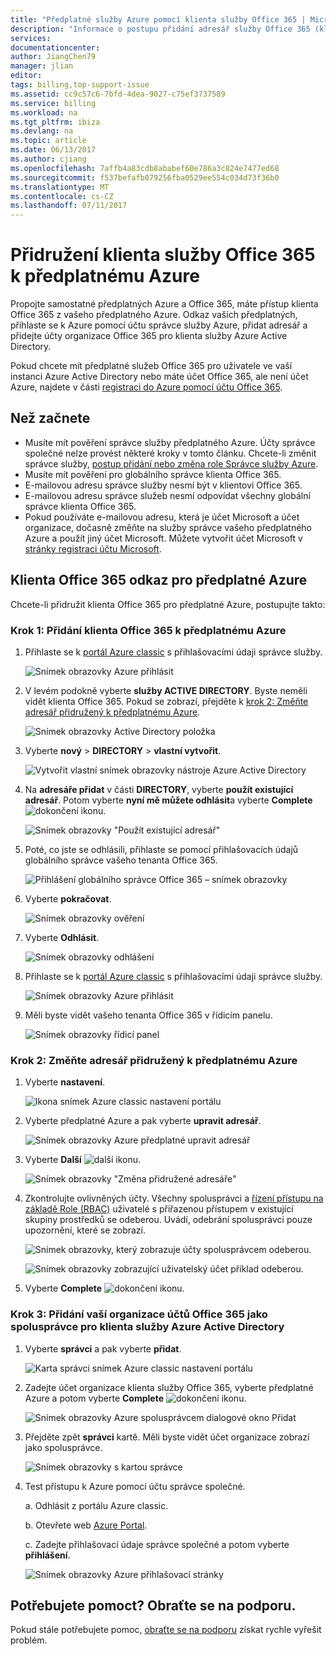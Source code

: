 ```yaml
---
title: "Předplatné služby Azure pomocí klienta služby Office 365 | Microsoft Docs"
description: "Informace o postupu přidání adresář služby Office 365 (klient) k předplatnému Azure."
services: 
documentationcenter: 
author: JiangChen79
manager: jlian
editor: 
tags: billing,top-support-issue
ms.assetid: cc9c57c6-7bfd-4dea-9027-c75ef3737589
ms.service: billing
ms.workload: na
ms.tgt_pltfrm: ibiza
ms.devlang: na
ms.topic: article
ms.date: 06/13/2017
ms.author: cjiang
ms.openlocfilehash: 7affb4a83cdb8ababef60e786a3c824e7477ed68
ms.sourcegitcommit: f537befafb079256fba0529ee554c034d73f36b0
ms.translationtype: MT
ms.contentlocale: cs-CZ
ms.lasthandoff: 07/11/2017
---
```

# <a name="associate-an-office-365-tenant-to-an-azure-subscription"></a>Přidružení klienta služby Office 365 k předplatnému Azure
Propojte samostatné předplatných Azure a Office 365, máte přístup klienta Office 365 z vašeho předplatného Azure. Odkaz vašich předplatných, přihlaste se k Azure pomocí účtu správce služby Azure, přidat adresář a přidejte účty organizace Office 365 pro klienta služby Azure Active Directory.

Pokud chcete mít předplatné služeb Office 365 pro uživatele ve vaší instanci Azure Active Directory nebo máte účet Office 365, ale není účet Azure, najdete v části [registraci do Azure pomocí účtu Office 365](billing-use-existing-office-365-account-azure-subscription.md). 

## <a name="before-you-begin"></a>Než začnete
* Musíte mít pověření správce služby předplatného Azure. Účty správce společné nelze provést některé kroky v tomto článku. Chcete-li změnit správce služby, [postup přidání nebo změna role Správce služby Azure](billing-add-change-azure-subscription-administrator.md#change-service-administrator-for-a-subscription).
* Musíte mít pověření pro globálního správce klienta Office 365.
* E-mailovou adresu správce služby nesmí být v klientovi Office 365.
* E-mailovou adresu správce služeb nesmí odpovídat všechny globální správce klienta Office 365.
* Pokud používáte e-mailovou adresu, která je účet Microsoft a účet organizace, dočasně změňte na služby správce vašeho předplatného Azure a použít jiný účet Microsoft. Můžete vytvořit účet Microsoft v [stránky registraci účtu Microsoft](https://signup.live.com/).

## <a name="link-office-365-tenant-to-azure-subscription"></a>Klienta Office 365 odkaz pro předplatné Azure
Chcete-li přidružit klienta Office 365 pro předplatné Azure, postupujte takto:

### <a name="step-1-add-office-365-tenant-to-your-azure-subscription"></a>Krok 1: Přidání klienta Office 365 k předplatnému Azure

1. Přihlaste se k [portál Azure classic](https://manage.windowsazure.com/) s přihlašovacími údaji správce služby.

    ![Snímek obrazovky Azure přihlásit](./media/billing-add-office-365-tenant-to-azure-subscription/s313_azure-sign-in-service-admin.png)

2. V levém podokně vyberte **služby ACTIVE DIRECTORY**. Byste neměli vidět klienta Office 365. Pokud se zobrazí, přejděte k [krok 2: Změňte adresář přidružený k předplatnému Azure](#Step2).
   
   ![Snímek obrazovky Active Directory položka](./media/billing-add-office-365-tenant-to-azure-subscription/s35-classic-portal-active-directory-entry.png)

3. Vyberte **nový** > **DIRECTORY** > **vlastní vytvořit**.
   
    ![Vytvořit vlastní snímek obrazovky nástroje Azure Active Directory](./media/billing-add-office-365-tenant-to-azure-subscription/s37-aad-custom-create.png)
   
4. Na **adresáře přidat** v části **DIRECTORY**, vyberte **použít existující adresář**. Potom vyberte **nyní mě můžete odhlásit**a vyberte **Complete** ![dokončení ikonu](./media/billing-add-office-365-tenant-to-azure-subscription/s38_complete-icon.png).
   
    ![Snímek obrazovky "Použít existující adresář"](./media/billing-add-office-365-tenant-to-azure-subscription/s39_add-directory-use-existing.png)
   
5. Poté, co jste se odhlásili, přihlaste se pomocí přihlašovacích údajů globálního správce vašeho tenanta Office 365.
   
    ![Přihlášení globálního správce Office 365 – snímek obrazovky](./media/billing-add-office-365-tenant-to-azure-subscription/s310_sign-in-global-admin-office-365.png)
   
6. Vyberte **pokračovat**.
   
    ![Snímek obrazovky ověření](./media/billing-add-office-365-tenant-to-azure-subscription/s311_use-contoso-directory-azure-verify.png)
   
7. Vyberte **Odhlásit**.
   
    ![Snímek obrazovky odhlášení](./media/billing-add-office-365-tenant-to-azure-subscription/s312_use-contoso-directory-azure-confirm-and-sign-out.png)
   
8. Přihlaste se k [portál Azure classic](https://manage.windowsazure.com/) s přihlašovacími údaji správce služby.
   
    ![Snímek obrazovky Azure přihlásit](./media/billing-add-office-365-tenant-to-azure-subscription/s313_azure-sign-in-service-admin.png)
   
9. Měli byste vidět vašeho tenanta Office 365 v řídicím panelu.
   
    ![Snímek obrazovky řídicí panel](./media/billing-add-office-365-tenant-to-azure-subscription/s314_office-365-tenant-appear-in-azure.png)

### <a name="Step2"></a>Krok 2: Změňte adresář přidružený k předplatnému Azure
   
1. Vyberte **nastavení**.
   
    ![Ikona snímek Azure classic nastavení portálu](./media/billing-add-office-365-tenant-to-azure-subscription/s315_azure-classic-portal-settings-icon.png)
   
2. Vyberte předplatné Azure a pak vyberte **upravit adresář**.

    ![Snímek obrazovky Azure předplatné upravit adresář](./media/billing-add-office-365-tenant-to-azure-subscription/s316_azure-subscription-edit-directory.png)
   
3. Vyberte **Další** ![další ikonu](./media/billing-add-office-365-tenant-to-azure-subscription/s317_next-icon.png).
   
    ![Snímek obrazovky "Změna přidružené adresáře"](./media/billing-add-office-365-tenant-to-azure-subscription/s318_azure-change-associated-directory.png)
   
4. Zkontrolujte ovlivněných účty. Všechny spolusprávci a [řízení přístupu na základě Role (RBAC)](../active-directory/role-based-access-control-configure.md) uživatelé s přiřazenou přístupem v existující skupiny prostředků se odeberou. Uvádí, odebrání spolusprávci pouze upozornění, které se zobrazí.
      
    ![Snímek obrazovky, který zobrazuje účty spolusprávcem odeberou.](./media/billing-add-office-365-tenant-to-azure-subscription/s322_azure-confirm-directory-mapping.png)
   
    ![Snímek obrazovky zobrazující uživatelský účet příklad odeberou.](./media/billing-add-office-365-tenant-to-azure-subscription/s325_assigned-users-removed-resource-groups.png)
   
5. Vyberte **Complete** ![dokončení ikonu](./media/billing-add-office-365-tenant-to-azure-subscription/s38_complete-icon.png).

### <a name="step-3-add-your-office-365-organizational-accounts-as-co-administrators-to-the-azure-active-directory-tenant"></a>Krok 3: Přidání vaší organizace účtů Office 365 jako spolusprávce pro klienta služby Azure Active Directory
   
1. Vyberte **správci** a pak vyberte **přidat**.
   
    ![Karta správci snímek Azure classic nastavení portálu](./media/billing-add-office-365-tenant-to-azure-subscription/s319_azure-classic-portal-settings-administrators.png)
   
2. Zadejte účet organizace klienta služby Office 365, vyberte předplatné Azure a potom vyberte **Complete** ![dokončení ikonu](./media/billing-add-office-365-tenant-to-azure-subscription/s38_complete-icon.png).
   
    ![Snímek obrazovky Azure spolusprávcem dialogové okno Přidat](./media/billing-add-office-365-tenant-to-azure-subscription/s320_azure-add-co-administrator.png)
   
3. Přejděte zpět **správci** kartě. Měli byste vidět účet organizace zobrazí jako spolusprávce.
   
    ![Snímek obrazovky s kartou správce](./media/billing-add-office-365-tenant-to-azure-subscription/s321_azure-co-administrator-added.png)
4.  Test přístupu k Azure pomocí účtu správce společné.
   
    a. Odhlásit z portálu Azure classic.
   
    b. Otevřete web [Azure Portal](https://portal.azure.com/).
   
    c. Zadejte přihlašovací údaje správce společné a potom vyberte **přihlášení**.
   
    ![Snímek obrazovky Azure přihlašovací stránky](./media/billing-add-office-365-tenant-to-azure-subscription/s324_azure-sign-in-with-co-admin.png)

## <a name="need-help-contact-support"></a>Potřebujete pomoct? Obraťte se na podporu.
Pokud stále potřebujete pomoc, [obraťte se na podporu](https://portal.azure.com/?#blade/Microsoft_Azure_Support/HelpAndSupportBlade) získat rychle vyřešit problém.


